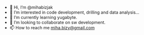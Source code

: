 - 👋 Hi, I’m @mihabizjak
- 👀 I’m interested in code development, drilling and data analysis...
- 🌱 I’m currently learning yugabyte.
- 💞️ I’m looking to collaborate on sw development.
- 📫 How to reach me miha.bizy@gmail.com

<!---
mihabizjak/mihabizjak is a ✨ special ✨ repository because its `README.md` (this file) appears on your GitHub profile.
You can click the Preview link to take a look at your changes.
--->
